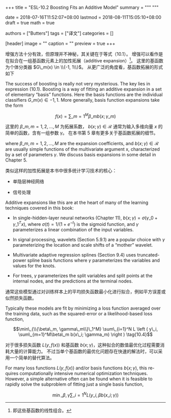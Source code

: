 +++
title = "ESL-10.2 Boosting Fits an Additive Model"
summary = """
"""

date = 2018-07-16T11:52:07+08:00
lastmod = 2018-08-11T15:05:10+08:00
draft = true 
math = true

authors = ["Butters"]
tags = ["译文"]
categories = []

[header]
image = ""
caption = ""
preview = true
+++

增强方法十分有效，但原理并不神秘，其关键在于等式（10.1）。
增强可以看作是在拟合在一组基函数元素上的加性拓展（additive expansion）[^1]。
这里的基函数为个体分类器 $G\_m(x) \in \\{-1, 1\\}$。
从更广泛的角度看，基函数拓展的形式如下

The success of boosting is really not very mysterious.
The key lies in expression (10.1).
Boosting is a way of fitting an additive expansion in a set
of elementary “basis” functions. Here the basis functions are the individual
classifiers $G\_m(x) \in {−1, 1}$.
More generally, basis function expansions take the form

$$f(x) = \sum\_{m=1}^M \beta\_m b(x; \gamma\_m) \tag{10.3}$$

这里的 $β\_m , m = 1, 2, . . . , M$ 为拓展系数，
$b(x; γ) \in \mathcal{R}$ 通常为输入多维向量 $x$ 的简单的函数，含有一组参数 $\gamma$。
在本书第 5 章有更多关于基函数拓展的细节。

where $β\_m , m = 1, 2, . . . , M$ are the expansion coefficients, and $b(x; γ) \in \mathcal{R}$
are usually simple functions of the multivariate argument x, characterized
by a set of parameters $\gamma$. We discuss basis expansions in some detail in
Chapter 5.

类似这样的加性拓展是本书中很多统计学习技术的核心：

- 单隐层神经网络

- 信号处理

Additive expansions like this are at the heart of many of the learning
techniques covered in this book:

- In single-hidden-layer neural networks (Chapter 11),
  $b(x; \gamma) = \sigma(\gamma\_0 + \gamma\_1^T x)$,
  where $\sigma(t) = 1/(1 + e^{−t})$ is the sigmoid function,
  and $\gamma$ parameterizes a linear combination of the input variables.
  
- In signal processing, wavelets (Section 5.9.1) are a popular choice with
  $\gamma$ parameterizing the location and scale shifts of a “mother” wavelet.

- Multivariate adaptive regression splines (Section 9.4) uses truncated-
power spline basis functions where $\gamma$ parameterizes the variables and
values for the knots.

- For trees, $\gamma$ parameterizes the split variables and split points at the
internal nodes, and the predictions at the terminal nodes.

通常这些模型通过对训练样本上的平均损失函数最小化进行拟合，例如平方误差或似然损失函数。

Typically these models are fit by minimizing a loss function averaged
over the training data, such as the squared-error or a likelihood-based loss
function,

$$\min\_{\\{\beta\_m, \gamma\_m\\}\_1^M}
\sum\_{i=1}^N L \left ( y\_i, \sum\_{m=1}^M\beta\_m b(x\_i; \gamma_m) \right ) \tag{10.4}$$

对于很多损失函数 $L(y, f (x))$ 和基函数 $b(x; \gamma)$，这种拟合的数值最优化过程需要消耗大量的计算能力。
不过当单个基函数的最优化问题存在快速的解法时，可以采用一个简单的替代算法。

For many loss functions $L(y, f (x))$ and/or basis functions $b(x; γ)$, this re-
quires computationally intensive numerical optimization techniques. However,
a simple alternative often can be found when it is feasible to rapidly
solve the subproblem of fitting just a single basis function,

$$\min\_{\beta, \gamma} \sum\_{i=1}^N L(y\_i, \beta b(x\_i; \gamma)) \tag{10.5}$$

[^1]: 即这些基函数的线性组合。
